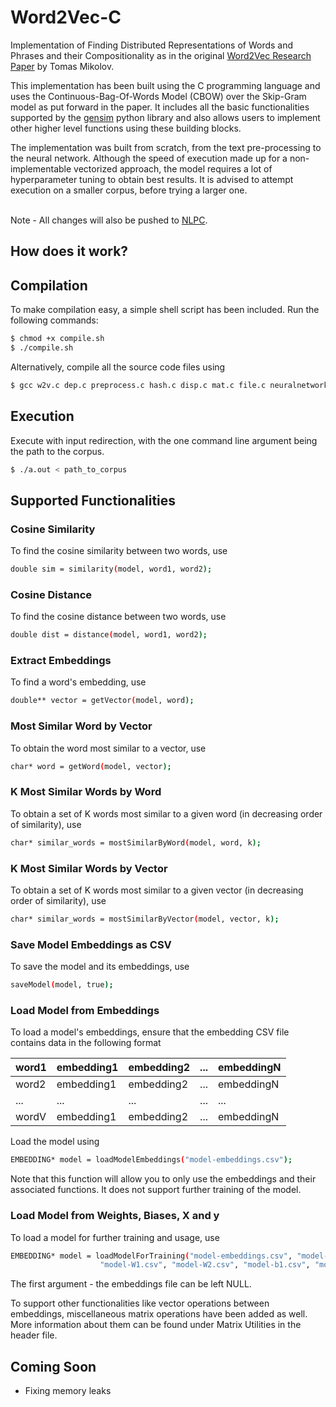 # Word2Vec-C
Implementation of Finding Distributed Representations of Words and Phrases and their Compositionality as in the original [Word2Vec Research Paper](https://papers.nips.cc/paper/5021-distributed-representations-of-words-and-phrases-and-their-compositionality) by Tomas Mikolov.<br>

This implementation has been built using the C programming language and uses the Continuous-Bag-Of-Words Model (CBOW) over the Skip-Gram model as put forward in the paper. It includes all the basic functionalities supported by the [gensim](https://radimrehurek.com/gensim/models/word2vec.html) python library and also allows users to implement other higher level functions using these building blocks.<br>

The implementation was built from scratch, from the text pre-processing to the neural network. Although the speed of execution made up for a non-implementable vectorized approach, the model requires a lot of hyperparameter tuning to obtain best results. It is advised to attempt execution on a smaller corpus, before trying a larger one.<br><br>

Note - All changes will also be pushed to [NLPC](https://github.com/aditeyabaral/NLPC).

## How does it work?

## Compilation

To make compilation easy, a simple shell script has been included. Run the following commands:<br>
```sh
$ chmod +x compile.sh
$ ./compile.sh
```

Alternatively, compile all the source code files using <br>
```sh
$ gcc w2v.c dep.c preprocess.c hash.c disp.c mat.c file.c neuralnetwork.c func.c mem.c -lm
```

## Execution

Execute with input redirection, with the one command line argument being the path to the corpus.<br>
```sh
$ ./a.out < path_to_corpus 
```

## Supported Functionalities

### Cosine Similarity 
To find the cosine similarity between two words, use
```sh
double sim = similarity(model, word1, word2);
```
### Cosine Distance
To find the cosine distance between two words, use 
```sh
double dist = distance(model, word1, word2);
```
### Extract Embeddings 
To find a word's embedding, use
```sh
double** vector = getVector(model, word);
```
### Most Similar Word by Vector 
To obtain the word most similar to a vector, use
```sh
char* word = getWord(model, vector);
```
### K Most Similar Words by Word 
To obtain a set of K words most similar to a given word (in decreasing order of similarity), use
```sh
char* similar_words = mostSimilarByWord(model, word, k);
```
### K Most Similar Words by Vector
To obtain a set of K words most similar to a given vector (in decreasing order of similarity), use
```sh
char* similar_words = mostSimilarByVector(model, vector, k);
```

### Save Model Embeddings as CSV
To save the model and its embeddings, use
```sh
saveModel(model, true);
```

### Load Model from Embeddings
To load a model's embeddings, ensure that the embedding CSV file contains data in the following format

| word1 | embedding1 | embedding2 | ... | embeddingN |
|-------|------------|------------|-----|------------|
| word2 | embedding1 | embedding2 | ... | embeddingN |
| ...   | ...        | ...        | ... | ...        |
| wordV | embedding1 | embedding2 | ... | embeddingN |

Load the model using
```sh
EMBEDDING* model = loadModelEmbeddings("model-embeddings.csv");
```

Note that this function will allow you to only use the embeddings and their associated functions. It does not support further training of the model. 

### Load Model from Weights, Biases, X and y
To load a model for further training and usage, use 

```sh
EMBEDDING* model = loadModelForTraining("model-embeddings.csv", "model-X.csv", "model-y.csv", 
                    "model-W1.csv", "model-W2.csv", "model-b1.csv", "model-b2.csv");
```
The first argument - the embeddings file can be left NULL. 


To support other functionalities like vector operations between embeddings, miscellaneous matrix operations have been added as well. More information about them can be found under Matrix Utilities in the header file.

## Coming Soon

* Fixing memory leaks
